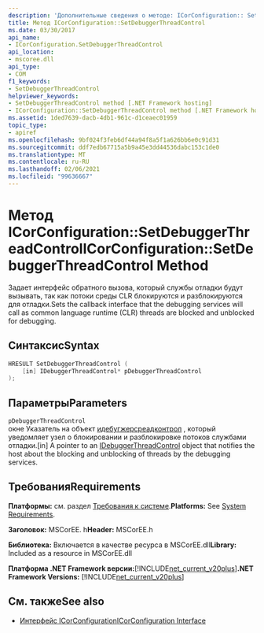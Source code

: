 ```yaml
---
description: 'Дополнительные сведения о методе: ICorConfiguration:: Setdebuggerthreadcontrol-'
title: Метод ICorConfiguration::SetDebuggerThreadControl
ms.date: 03/30/2017
api_name:
- ICorConfiguration.SetDebuggerThreadControl
api_location:
- mscoree.dll
api_type:
- COM
f1_keywords:
- SetDebuggerThreadControl
helpviewer_keywords:
- SetDebuggerThreadControl method [.NET Framework hosting]
- ICorConfiguration::SetDebuggerThreadControl method [.NET Framework hosting]
ms.assetid: 1ded7639-dacb-4db1-961c-d1ceaec01959
topic_type:
- apiref
ms.openlocfilehash: 9bf024f3feb6df44a94f8a5f1a626bb6e0c91d31
ms.sourcegitcommit: ddf7edb67715a5b9a45e3dd44536dabc153c1de0
ms.translationtype: MT
ms.contentlocale: ru-RU
ms.lasthandoff: 02/06/2021
ms.locfileid: "99636667"
---
```

# <a name="icorconfigurationsetdebuggerthreadcontrol-method"></a><span data-ttu-id="94500-103">Метод ICorConfiguration::SetDebuggerThreadControl</span><span class="sxs-lookup"><span data-stu-id="94500-103">ICorConfiguration::SetDebuggerThreadControl Method</span></span>

<span data-ttu-id="94500-104">Задает интерфейс обратного вызова, который службы отладки будут вызывать, так как потоки среды CLR блокируются и разблокируются для отладки.</span><span class="sxs-lookup"><span data-stu-id="94500-104">Sets the callback interface that the debugging services will call as common language runtime (CLR) threads are blocked and unblocked for debugging.</span></span>  
  
## <a name="syntax"></a><span data-ttu-id="94500-105">Синтаксис</span><span class="sxs-lookup"><span data-stu-id="94500-105">Syntax</span></span>  
  
```cpp  
HRESULT SetDebuggerThreadControl (  
    [in] IDebuggerThreadControl* pDebuggerThreadControl  
);  
```  
  
## <a name="parameters"></a><span data-ttu-id="94500-106">Параметры</span><span class="sxs-lookup"><span data-stu-id="94500-106">Parameters</span></span>  

 `pDebuggerThreadControl`  
 <span data-ttu-id="94500-107">окне Указатель на объект [идебугжерсреадконтрол](idebuggerthreadcontrol-interface.md) , который уведомляет узел о блокировании и разблокировке потоков службами отладки.</span><span class="sxs-lookup"><span data-stu-id="94500-107">[in] A pointer to an [IDebuggerThreadControl](idebuggerthreadcontrol-interface.md) object that notifies the host about the blocking and unblocking of threads by the debugging services.</span></span>  
  
## <a name="requirements"></a><span data-ttu-id="94500-108">Требования</span><span class="sxs-lookup"><span data-stu-id="94500-108">Requirements</span></span>  

 <span data-ttu-id="94500-109">**Платформы:** см. раздел [Требования к системе](../../get-started/system-requirements.md).</span><span class="sxs-lookup"><span data-stu-id="94500-109">**Platforms:** See [System Requirements](../../get-started/system-requirements.md).</span></span>  
  
 <span data-ttu-id="94500-110">**Заголовок:** MSCorEE. h</span><span class="sxs-lookup"><span data-stu-id="94500-110">**Header:** MSCorEE.h</span></span>  
  
 <span data-ttu-id="94500-111">**Библиотека:** Включается в качестве ресурса в MSCorEE.dll</span><span class="sxs-lookup"><span data-stu-id="94500-111">**Library:** Included as a resource in MSCorEE.dll</span></span>  
  
 <span data-ttu-id="94500-112">**Платформа .NET Framework версии:**[!INCLUDE[net_current_v20plus](../../../../includes/net-current-v20plus-md.md)]</span><span class="sxs-lookup"><span data-stu-id="94500-112">**.NET Framework Versions:** [!INCLUDE[net_current_v20plus](../../../../includes/net-current-v20plus-md.md)]</span></span>  
  
## <a name="see-also"></a><span data-ttu-id="94500-113">См. также</span><span class="sxs-lookup"><span data-stu-id="94500-113">See also</span></span>

- [<span data-ttu-id="94500-114">Интерфейс ICorConfiguration</span><span class="sxs-lookup"><span data-stu-id="94500-114">ICorConfiguration Interface</span></span>](icorconfiguration-interface.md)
